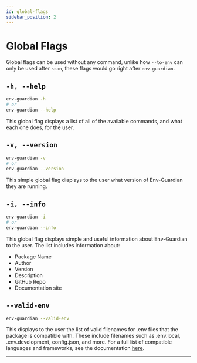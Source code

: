 ```yaml
---
id: global-flags
sidebar_position: 2
---
```



# Global Flags

Global flags can be used without any command, unlike how `--to-env` can only be used after `scan`,
these flags would go right after `env-guardian`.

## `-h, --help`

```bash
env-guardian -h
# or
env-guardian --help
```
This global flag displays a list of all of the available commands, and what each one does, for the user.

## `-v, --version`

```bash
env-guardian -v
# or
env-guardian --version
```
This simple global flag diaplays to the user what version of Env-Guardian they are running.

## `-i, --info`

``` bash
env-guardian -i
# or
env-guardian --info
```
This global flag displays simple and useful information about Env-Guardian to the user.
The list includes information about:
  - Package Name
  - Author
  - Version
  - Description
  - GitHub Repo
  - Documentation site

## `--valid-env`

```bash
env-guardian --valid-env
```
This displays to the user the list of valid filenames for .env files that the package is compatible with.
These include filenames such as .env.local, .env.development, config.json, and more.
For a full list of compatible languages and frameworks, see the documentation [here](../docs/intro#features).

---